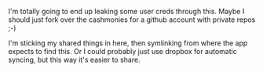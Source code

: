 I'm totally going to end up leaking some user creds through this. Maybe I should just fork over the cashmonies for a github account with private repos ;-)

I'm sticking my shared things in here, then symlinking from where the app expects to find this. Or I could probably just use dropbox for automatic syncing, but this way it's easier to share.
